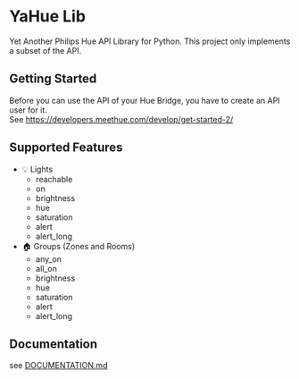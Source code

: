 # YaHue Lib

Yet Another Philips Hue API Library for Python. This project only implements a subset of the API.

## Getting Started

Before you can use the API of your Hue Bridge, you have to create an API user for it.  
See https://developers.meethue.com/develop/get-started-2/

## Supported Features

- 💡 Lights
    - reachable
    - on
    - brightness
    - hue
    - saturation
    - alert
    - alert_long
- 🏠 Groups (Zones and Rooms)
    - any_on
    - all_on
    - brightness
    - hue
    - saturation
    - alert
    - alert_long

## Documentation

see [DOCUMENTATION.md](DOCUMENTATION.md)
